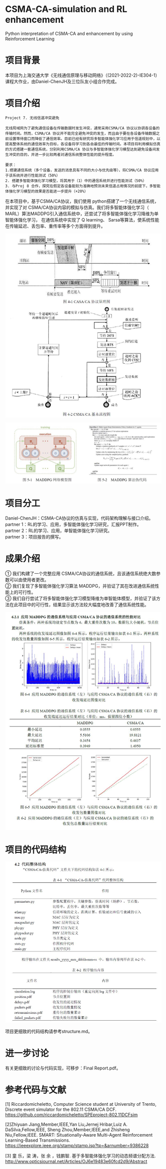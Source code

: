 # CSMA-CA-simulation and RL enhancement
 Python interpretation of CSMA-CA and enhancement by using Reinforcement Learning

# 项目背景
本项目为上海交通大学《无线通信原理与移动网络》（(2021-2022-2)-IE304-1）课程大作业，由Daniel-ChenJH及三位队友小组合作完成。

# 项目介绍
    Project 7. 无线信道冲突避免  

    无线局域网为了避免通信设备在传输数据时发生冲突，通常采用CSMA/CA 协议以协调各设备的传输时间。然而，CSMA/CA 协议并不能完全避免冲突的发生，而且由于要在各设备传输数据之前设置等待窗口而降低了通信效率。目前已经有研究将多智能体强化学习应用于信道规划中，以提高整体系统的通信效率为目标，各设备将学习到各自最佳的传输时间。本项目将利用模拟仿真的方式搭建一套通信系统，分别利用CSMA/CA 协议与多智能体强化学习模型达到避免设备间发生冲突的目的，并进一步比较两者对通信系统整体性能的提升程度。  

    要求：
    1.搭建通信系统（多个设备，发送的消息具有不同的大小与优先级等），将CSMA/CA 协议应用于该系统并进行性能测试（50%）
    2. 搭建多智能体强化学习模型，将其用于（1）中的通信系统并进行性能测试（50%）
    3. 与Proj 8 合作，探究在假定各设备能较为准确地预测未来信道占用情况的前提下，多智能体强化学习模型的效果是否能进一步提升（+20%）

在本项目中，基于CSMA/CA协议，我们使用 python搭建了一个无线通信系统，并实现了对 CSMA/CA协议内容的模拟与仿真。我们将多智能体强化学习（ MARL）算法MADDPG引入通信系统中，还尝试了将多智能体强化学习降维为单智能体强化学习， 在通信系统中实现了 Q learning、 Sarsa等算法，使系统性能在传输延迟、丢包率、重传率等多个方面得到提升。

![](image/README/CSMACA.jpg)

![](image/README/MADDPG.jpg)


# 项目分工
Daniel-ChenJH：CSMA-CA协议的仿真与实现，代码架构理解与接口介绍。  
partner 1：RL的学习、应用，多智能体强化学习研究，汇报PPT制作。  
partner 2：RL的学习、应用，单智能体强化学习研究。  
partner 3：项目报告的撰写。 

# 成果介绍
① 我们构建了一个完整应用 CSMA/CA协议的通信系统，且该通信系统绝大数参数可以由使用者更改。  
② 我们复现了多智能体强化学习算法 MADDPG，并验证了其在改进通信系统性能上的可行性。  
③ 我们自行尝试了将多智能体强化学习模型降维为单智能体模型，并验证了该方法在此项目中的可行性，结果显示该方法较大幅度地改善了通信系统性能。

![](image/README/MADDPG-COMPARE.jpg)

# 项目的代码结构
![](image/README/STRUCTURE.jpg)

项目更细致的代码结构请参考structure.md。  

# 进一步讨论
有关更细致的讨论与代码实现，可移步：Final Report.pdf。

# 参考代码与文献
[1] Riccardomicheletto, Computer Science student at University of Trento, Discrete event simulator for the 802.11 CSMA/CA DCF.
https://github.com/riccardomicheletto/SPEproject-802.11DCFsim    

[2]Zhiyuan Jiang,Member,IEEE,Yan Liu,Jernej Hribar,Luiz A. DaSilva,Fellow,IEEE,
Sheng Zhou,Member,IEEE,and Zhisheng Niu,Fellow,IEEE. SMART: Situationally-Aware Multi-Agent Reinforcement Learning-Based Transmissions. https://ieeexplore.ieee.org/stamp/stamp.jsp?tp=&arnumber=9386228  

[3] 童 乐，梁 涛，张 余 ，钱鹏智. 基于多智能体强化学习的动态频谱分配方法. http://www.opticsjournal.net/Articles/OJ6e19483e60fcd2d9/Abstract  
